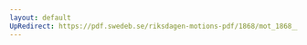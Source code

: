 ```yaml
---
layout: default
UpRedirect: https://pdf.swedeb.se/riksdagen-motions-pdf/1868/mot_1868__ak__00294/mot_1868__ak__00294_005.pdf
---
```

